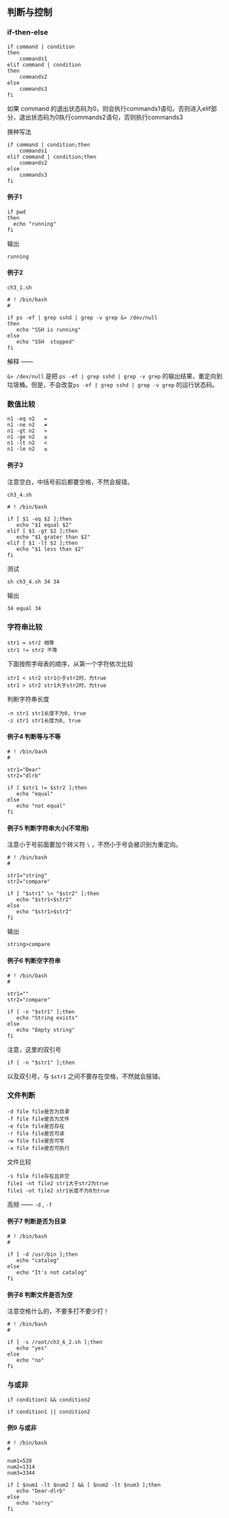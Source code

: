 ## 判断与控制

### if-then-else

```shell
if command | condition
then
    commands1
elif command | condition
then
    commands2
else
	commands3
fi
```

如果 command 的退出状态码为0，则会执行commands1语句。否则进入elif部分，退出状态码为0执行commands2语句，否则执行commands3

换种写法

```
if command | condition;then
    commands1
elif command | condition;then
    commands2
else
	commands3
fi
```

#### 例子1

```
if pwd
then
  echo "running"
fi
```

输出

```
running
```

#### 例子2

`ch3_1.sh`

```
# ! /bin/bash
#

if ps -ef | grep sshd | grep -v grep &> /dev/null
then
   echo "SSH is running"
else
   echo "SSH  stopped"
fi

```

解释 ——

`&> /dev/null` 是把 `ps -ef | grep sshd | grep -v grep` 的输出结果，重定向到垃圾桶。但是，不会改变`ps -ef | grep sshd | grep -v grep` 的运行状态码。

### 数值比较

```
n1 -eq n2	=
n1 -ne n2	≠
n1 -gt n2	>
n1 -ge n2	≥
n1 -lt n2   <
n1 -le n2	≤
```

#### 例子3

注意空白，中括号前后都要空格，不然会报错。

`ch3_4.sh`

```
# ! /bin/bash

if [ $1 -eq $2 ];then
   echo "$1 equal $2"
elif [ $1 -gt $2 ];then
   echo "$1 grater than $2"
elif [ $1 -lt $2 ];then
   echo "$1 less than $2"
fi

```

测试

```
sh ch3_4.sh 34 34
```

输出

```
34 equal 34
```

### 字符串比较

```
str1 = str2 相等
str1 != str2 不等
```

下面按照字母表的顺序，从第一个字符依次比较

```
str1 < str2 str1小于str2时，为true
str1 > str2 str1大于str2时，为true
```

判断字符串长度

```
-n str1 str1长度不为0, true
-z str1 str1长度为0, true
```

#### 例子4 判断等与不等

```
# ! /bin/bash
#

str1="Dear"
str2="dlrb"

if [ $str1 != $str2 ];then
   echo "equal"
else
   echo "not equal"
fi

```

#### 例子5 判断字符串大小(不常用)

注意小于号前面要加个转义符 `\` ，不然小于号会被识别为重定向。

```
# ! /bin/bash
#

str1="string"
str2="compare"

if [ "$str1" \< "$str2" ];then
   echo "$str1<$str2"
else
   echo "$str1>$str2"
fi
```

输出

```
string>compare
```

#### 例子6 判断空字符串

```
# ! /bin/bash
#

str1=""
str2="compare"

if [ -n "$str1" ];then
   echo "String exists"
else
   echo "Empty string"
fi

```

注意，这里的双引号

```
if [ -n "$str1" ];then
```

以及双引号，与 `$str1` 之间不要存在空格，不然就会报错。

### 文件判断

```
-d file file是否为目录
-f file file是否为文件
-e file file是否存在
-r file file是否可读
-w file file是否可写
-x file file是否可执行
```

文件比较

```
-s file file存在且非空
file1 -nt file2 str1大于str2为true
file1 -ot file2 str1长度不为0为true
```

高频 —— `-d` , `-f`

#### 例子7 判断是否为目录

```
# ! /bin/bash
#

if [ -d /usr/bin ];then
   echo "catalog"
else
   echo "It's not catalog"
fi

```

#### 例子8 判断文件是否为空

注意空格什么的，不要多打不要少打！

```
# ! /bin/bash
#

if [ -s /root/ch3_6_2.sh ];then
   echo "yes"
else
   echo "no"
fi
```

### 与或非

```
if condition1 && condition2
```

```
if condition1 || condition2
```

#### 例9 与或非

```
# ! /bin/bash
#

num1=520
num2=1314
num3=3344

if [ $num1 -lt $num2 ] && [ $num2 -lt $num3 ];then
   echo "Dear-dlrb"
else
   echo "sorry"
fi

```

